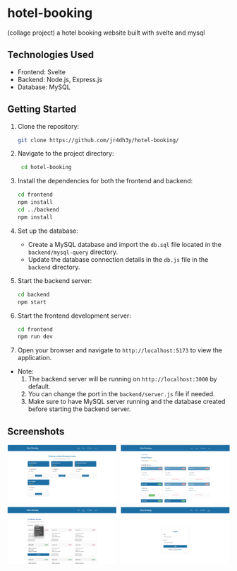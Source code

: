 # hotel-booking
(collage project) a hotel booking website built with svelte and mysql

## Technologies Used
- Frontend: Svelte
- Backend: Node.js, Express.js
- Database: MySQL

## Getting Started

1. Clone the repository:
   ```bash
   git clone https://github.com/jr4dh3y/hotel-booking/
   ```
2. Navigate to the project directory:
   ```bash
    cd hotel-booking
    ```
3. Install the dependencies for both the frontend and backend:
   ```bash
   cd frontend
   npm install
   cd ../backend
   npm install
   ```
4. Set up the database:
    - Create a MySQL database and import the `db.sql` file located in the `backend/mysql-query` directory.
    - Update the database connection details in the `db.js` file in the `backend` directory.

5. Start the backend server:
    ```bash
    cd backend
    npm start
    ```
6. Start the frontend development server:
    ```bash
    cd frontend
    npm run dev
    ```
7. Open your browser and navigate to `http://localhost:5173` to view the application.

- Note: 
    1. The backend server will be running on `http://localhost:3000` by default.
    2. You can change the port in the `backend/server.js` file if needed.
    3. Make sure to have MySQL server running and the database created before starting the backend server.

## Screenshots
<div style="display: grid; grid-template-columns: repeat(2, 1fr); gap: 10px;">
    <img src="ss/mp.png" alt="Main Page" width="100%">
    <img src="ss/hotelrooms.png" alt="Hotel Rooms" width="100%">
    <img src="ss/rooms.png" alt="Rooms" width="100%">
    <img src="ss/login.png" alt="Login Page" width="100%">
</div>
